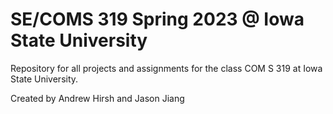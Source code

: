 # SE/COMS 319 Spring 2023 @ Iowa State University

Repository for all projects and assignments for the class COM S 319 at Iowa State University.

Created by Andrew Hirsh and Jason Jiang
